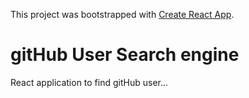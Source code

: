 This project was bootstrapped with [Create React App](https://github.com/facebook/create-react-app).

# gitHub User Search engine
React application to find gitHub user...